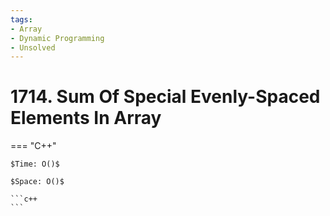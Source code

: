 ```yaml
---
tags:
- Array
- Dynamic Programming
- Unsolved
---
```



# 1714. Sum Of Special Evenly-Spaced Elements In Array

=== "C++"

    $Time: O()$

    $Space: O()$

    ```c++
    ```